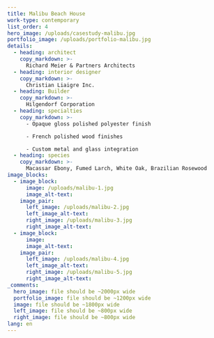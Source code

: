 ```yaml
---
title: Malibu Beach House
work-type: contemporary
list_order: 4
hero_image: /uploads/casestudy-malibu.jpg
portfolio_image: /uploads/portfolio-malibu.jpg
details:
  - heading: architect
    copy_markdown: >-
      Richard Meier & Partners Architects
  - heading: interior designer
    copy_markdown: >-
      Christian Liaigre Inc.
  - heading: Builder
    copy_markdown: >-
      Hilgendorf Corporation
  - heading: specialties
    copy_markdown: >-
      - Opaque gloss polished polyester finish

      - French polished wood finishes

      - Custom metal and glass integration
  - heading: species
    copy_markdown: >-
      Macassar Ebony, Fumed Larch, White Oak, Brazilian Rosewood
image_blocks:
  - image_block:
      image: /uploads/malibu-1.jpg
      image_alt-text:
    image_pair:
      left_image: /uploads/malibu-2.jpg
      left_image_alt-text:
      right_image: /uploads/malibu-3.jpg
      right_image_alt-text:
  - image_block:
      image:
      image_alt-text:
    image_pair:
      left_image: /uploads/malibu-4.jpg
      left_image_alt-text:
      right_image: /uploads/malibu-5.jpg
      right_image_alt-text:
_comments:
  hero_image: file should be ~2000px wide
  portfolio_image: file should be ~1200px wide
  image: file should be ~1800px wide
  left_image: file should be ~800px wide
  right_image: file should be ~800px wide
lang: en
---
```


